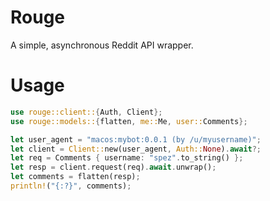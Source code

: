 # Rouge

A simple, asynchronous Reddit API wrapper.

# Usage

```rust
use rouge::client::{Auth, Client};
use rouge::models::{flatten, me::Me, user::Comments};

let user_agent = "macos:mybot:0.0.1 (by /u/myusername)";
let client = Client::new(user_agent, Auth::None).await?;
let req = Comments { username: "spez".to_string() };
let resp = client.request(req).await.unwrap();
let comments = flatten(resp);
println!("{:?}", comments);
```